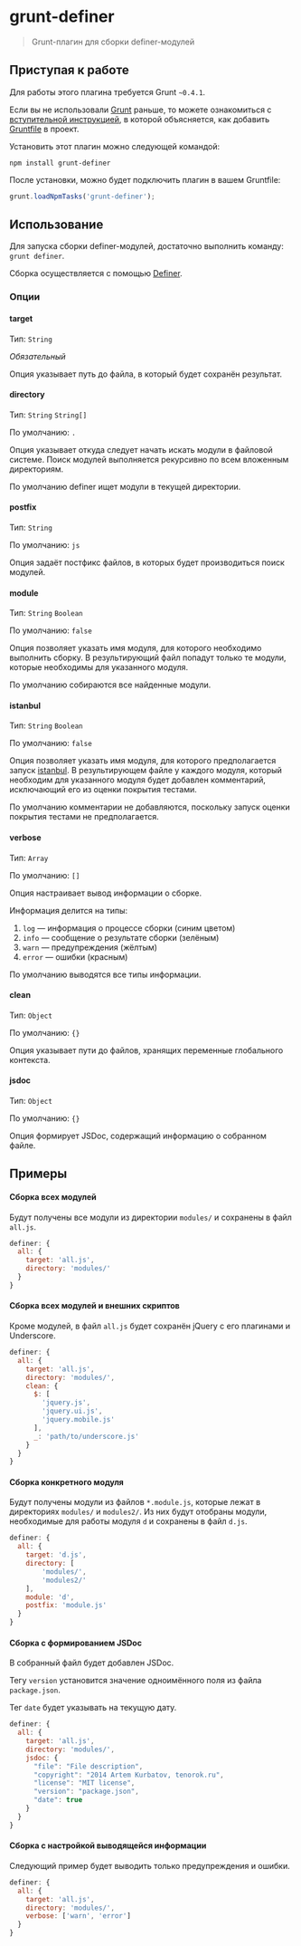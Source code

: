 # grunt-definer

> Grunt-плагин для сборки definer-модулей

## Приступая к работе

Для работы этого плагина требуется Grunt `~0.4.1`.

Если вы не использовали [Grunt](http://gruntjs.com/) раньше, то можете ознакомиться с [вступительной инструкцией](http://gruntjs.com/getting-started), в которой объясняется, как добавить [Gruntfile](http://gruntjs.com/sample-gruntfile) в проект.

Установить этот плагин можно следующей командой:

```shell
npm install grunt-definer
```

После установки, можно будет подключить плагин в вашем Gruntfile:

```js
grunt.loadNpmTasks('grunt-definer');
```

## Использование

Для запуска сборки definer-модулей, достаточно выполнить команду: `grunt definer`.

Сборка осуществляется с помощью [Definer](https://github.com/tenorok/definer).

### Опции

#### target

Тип: `String`

_Обязательный_

Опция указывает путь до файла, в который будет сохранён результат.

#### directory

Тип: `String` `String[]`

По умолчанию: `.`

Опция указывает откуда следует начать искать модули в файловой системе. Поиск модулей выполняется рекурсивно по всем вложенным директориям.

По умолчанию definer ищет модули в текущей директории.

#### postfix

Тип: `String`

По умолчанию: `js`

Опция задаёт постфикс файлов, в которых будет производиться поиск модулей.

#### module

Тип: `String` `Boolean`

По умолчанию: `false`

Опция позволяет указать имя модуля, для которого необходимо выполнить сборку. В результирующий файл попадут только те модули, которые необходимы для указанного модуля.

По умолчанию собираются все найденные модули.

#### istanbul

Тип: `String` `Boolean`

По умолчанию: `false`

Опция позволяет указать имя модуля, для которого предполагается запуск [istanbul](https://github.com/gotwarlost/istanbul).
В результирующем файле у каждого модуля, который необходим для указанного модуля
будет добавлен комментарий, исключающий его из оценки покрытия тестами.

По умолчанию комментарии не добавляются, поскольку запуск оценки покрытия тестами не предполагается.

#### verbose

Тип: `Array`

По умолчанию: `[]`

Опция настраивает вывод информации о сборке.

Информация делится на типы:

1. `log` — информация о процессе сборки (синим цветом)
2. `info` — сообщение о результате сборки (зелёным)
3. `warn` — предупреждения (жёлтым)
4. `error` — ошибки (красным)

По умолчанию выводятся все типы информации.

#### clean

Тип: `Object`

По умолчанию: `{}`

Опция указывает пути до файлов, хранящих переменные глобального контекста.

#### jsdoc

Тип: `Object`

По умолчанию: `{}`

Опция формирует JSDoc, содержащий информацию о собранном файле.

## Примеры

#### Сборка всех модулей

Будут получены все модули из директории `modules/` и сохранены в файл `all.js`.

```js
definer: {
  all: {
    target: 'all.js',
    directory: 'modules/'
  }
}
```

#### Сборка всех модулей и внешних скриптов

Кроме модулей, в файл `all.js` будет сохранён jQuery с его плагинами и Underscore.

```js
definer: {
  all: {
    target: 'all.js',
    directory: 'modules/',
    clean: {
      $: [
        'jquery.js',
        'jquery.ui.js',
        'jquery.mobile.js'
      ],
      _: 'path/to/underscore.js'
    }
  }
}
```

#### Сборка конкретного модуля

Будут получены модули из файлов `*.module.js`, которые лежат в директориях `modules/` и `modules2/`. Из них будут отобраны модули, необходимые для работы модуля `d` и сохранены в файл `d.js`.

```js
definer: {
  all: {
    target: 'd.js',
    directory: [
        'modules/',
        'modules2/'
    ],
    module: 'd',
    postfix: 'module.js'
  }
}
```

#### Сборка с формированием JSDoc

В собранный файл будет добавлен JSDoc.

Тегу `version` установится значение одноимённого поля из файла `package.json`.

Тег `date` будет указывать на текущую дату.

```js
definer: {
  all: {
    target: 'all.js',
    directory: 'modules/',
    jsdoc: {
      "file": "File description",
      "copyright": "2014 Artem Kurbatov, tenorok.ru",
      "license": "MIT license",
      "version": "package.json",
      "date": true
    }
  }
}
```

#### Сборка с настройкой выводящейся информации

Следующий пример будет выводить только предупреждения и ошибки.

```js
definer: {
  all: {
    target: 'all.js',
    directory: 'modules/',
    verbose: ['warn', 'error']
  }
}
```
